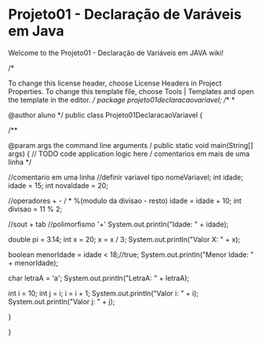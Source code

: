 # Projeto01 - Declaração de Varáveis em Java

Welcome to the Projeto01 - Declaração de Variáveis em JAVA wiki!

/*

To change this license header, choose License Headers in Project Properties.
To change this template file, choose Tools | Templates
and open the template in the editor. */ package projeto01declaracaovariavel;
/** *

@author aluno */ public class Projeto01DeclaracaoVariavel {

/**

@param args the command line arguments / public static void main(String[] args) { // TODO code application logic here / comentarios em mais de uma linha */

//comentario em uma linha //definir variavel tipo nomeVariavel; int idade; idade = 15; int novaIdade = 20;

//operadores + - / * %(modulo da divisao - resto) idade = idade + 10; int divisao = 11 % 2;

//sout + tab //polimorfismo '+' System.out.println("Idade: " + idade);

double pi = 3.14; int x = 20; x = x / 3; System.out.println("Valor X: " + x);

boolean menorIdade = idade < 18;//true; System.out.println("Menor Idade: " + menorIdade);

char letraA = 'a'; System.out.println("LetraA: " + letraA);

int i = 10; int j = i; i = i + 1; System.out.println("Valor i: " + i); System.out.println("Valor j: " + j);

}

}
